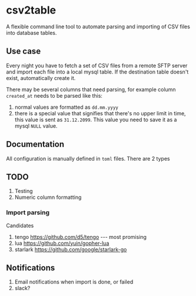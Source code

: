 # csv2table

A flexible command line tool to automate parsing and importing of CSV files into database tables.

## Use case 

Every night you have to fetch a set of CSV files from a remote SFTP server and import each file into a local mysql table. If the destination table doesn't exist, automatically create it.

There may be several columns that need parsing, for example column `created_at` needs to be parsed like this:
1. normal values are formatted as `dd.mm.yyyy`
1. there is a special value that signifies that there's no upper limit in time, this value is sent as `31.12.2099`. This value you need to save it as a mysql `NULL` value.

## Documentation

All configuration is manually defined in `toml` files. There are 2 types 

## TODO

1. Testing
1. Numeric column formatting

### Import parsing

Candidates
1. tengo https://github.com/d5/tengo --- most promising
1. lua https://github.com/yuin/gopher-lua
1. starlark https://github.com/google/starlark-go

## Notifications

1. Email notifications when import is done, or failed
1. slack?
